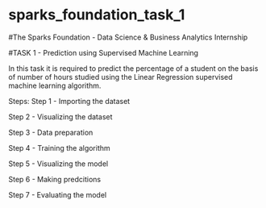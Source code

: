 # sparks_foundation_task_1

#The Sparks Foundation - Data Science & Business Analytics Internship

#TASK 1 - Prediction using Supervised Machine Learning

In this task it is required to predict the percentage of a student on the basis of number of hours studied using the Linear Regression supervised machine learning algorithm.

Steps:
Step 1 - Importing the dataset

Step 2 - Visualizing the dataset

Step 3 - Data preparation

Step 4 - Training the algorithm

Step 5 - Visualizing the model

Step 6 - Making predcitions

Step 7 - Evaluating the model
